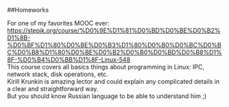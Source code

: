 ##Homeworks

For one of my favorites MOOC ever: https://stepik.org/course/%D0%9E%D1%81%D0%BD%D0%BE%D0%B2%D1%8B-%D0%BF%D1%80%D0%BE%D0%B3%D1%80%D0%B0%D0%BC%D0%BC%D0%B8%D1%80%D0%BE%D0%B2%D0%B0%D0%BD%D0%B8%D1%8F-%D0%B4%D0%BB%D1%8F-Linux-548  
This course covers all basics things about programming in Linux: IPC, network stack, disk operations, etc.  
Kirill Krunkin is amazing lector and could explain any complicated details in a clear and straightforward way.  
But you should know Russian language to be able to understand him ;)  
 
